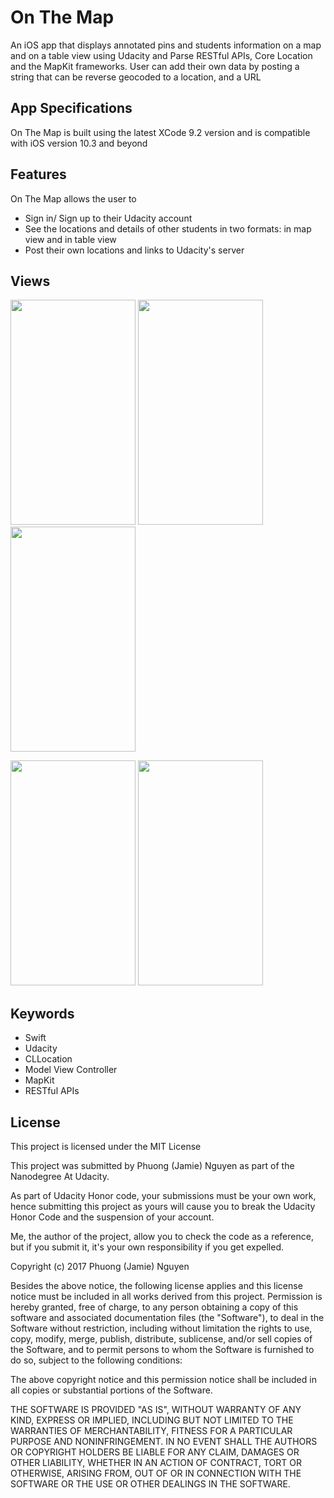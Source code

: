 # On The Map
An iOS app that displays annotated pins and students information on a map and on a table view using Udacity and Parse RESTful APIs, Core Location and the MapKit frameworks. User can add their own data by posting a string that can be reverse geocoded to a location, and a URL

## App Specifications
On The Map is built using the latest XCode 9.2 version and is compatible with iOS version 10.3 and beyond

## Features
On The Map allows the user to
- Sign in/ Sign up to their Udacity account
- See the locations and details of other students in two formats: in map view and in table view  
- Post their own locations and links to Udacity's server

## Views
<img src="https://user-images.githubusercontent.com/26151559/37385434-d8bf185e-2721-11e8-9c46-ed6ea7dc4125.png" width="200" height="360"> <img src="https://user-images.githubusercontent.com/26151559/37385433-d8a85a6a-2721-11e8-94c4-0d5272ce0d14.png" width="200" height="360">  <img src="https://user-images.githubusercontent.com/26151559/37385432-d8871af8-2721-11e8-851e-ab9c85974985.png" width="200" height="360"> 

<img src="https://user-images.githubusercontent.com/26151559/37385431-d8718968-2721-11e8-9bab-ad91a17e9544.png" width="200" height="360"> <img src="https://user-images.githubusercontent.com/26151559/37385430-d8558402-2721-11e8-809d-780468a9130e.png" width="200" height="360"> 

 ## Keywords
- Swift
- Udacity
- CLLocation
- Model View Controller
- MapKit
- RESTful APIs

 ## License
This project is licensed under the MIT License

This project was submitted by Phuong (Jamie) Nguyen as part of the Nanodegree At Udacity.

As part of Udacity Honor code, your submissions must be your own work, hence
submitting this project as yours will cause you to break the Udacity Honor Code
and the suspension of your account.

Me, the author of the project, allow you to check the code as a reference, but if
you submit it, it's your own responsibility if you get expelled.

Copyright (c) 2017 Phuong (Jamie) Nguyen

Besides the above notice, the following license applies and this license notice
must be included in all works derived from this project.
Permission is hereby granted, free of charge, to any person obtaining a copy
of this software and associated documentation files (the "Software"), to deal
in the Software without restriction, including without limitation the rights
to use, copy, modify, merge, publish, distribute, sublicense, and/or sell
copies of the Software, and to permit persons to whom the Software is
furnished to do so, subject to the following conditions:

The above copyright notice and this permission notice shall be included in all
copies or substantial portions of the Software.

THE SOFTWARE IS PROVIDED "AS IS", WITHOUT WARRANTY OF ANY KIND, EXPRESS OR
IMPLIED, INCLUDING BUT NOT LIMITED TO THE WARRANTIES OF MERCHANTABILITY,
FITNESS FOR A PARTICULAR PURPOSE AND NONINFRINGEMENT. IN NO EVENT SHALL THE
AUTHORS OR COPYRIGHT HOLDERS BE LIABLE FOR ANY CLAIM, DAMAGES OR OTHER
LIABILITY, WHETHER IN AN ACTION OF CONTRACT, TORT OR OTHERWISE, ARISING FROM,
OUT OF OR IN CONNECTION WITH THE SOFTWARE OR THE USE OR OTHER DEALINGS IN THE
SOFTWARE.
